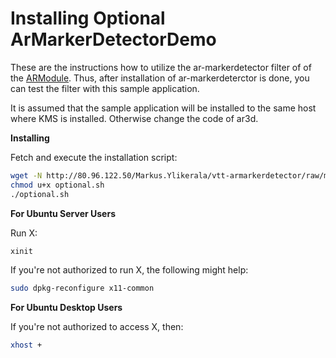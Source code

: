 Installing Optional ArMarkerDetectorDemo
=========================
These are the instructions how to utilize the ar-markerdetector filter of of the [ARModule](https://github.com/nubomedia-vtt/armodule). Thus, after installation of ar-markerdeterctor is done, you can test the filter with this sample application.

It is assumed that the sample application will be installed to the same host
where KMS is installed. Otherwise change the code of ar3d.

**Installing**

Fetch and execute the installation script:
```bash
wget -N http://80.96.122.50/Markus.Ylikerala/vtt-armarkerdetector/raw/master/optional.sh
chmod u+x optional.sh
./optional.sh
```

**For Ubuntu Server Users**

Run X:
```bash
xinit
```
If you're not authorized to run X, the following might help:
```bash
sudo dpkg-reconfigure x11-common
```

**For Ubuntu Desktop Users**

If you're not authorized to access X, then:
```bash
xhost +
```
